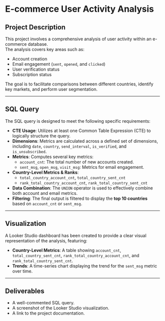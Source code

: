 # E-commerce User Activity Analysis

## Project Description
This project involves a comprehensive analysis of user activity within an e-commerce database.  
The analysis covers key areas such as:

- Account creation  
- Email engagement (`sent`, `opened`, and `clicked`)  
- User verification status  
- Subscription status  

The goal is to facilitate comparisons between different countries, identify key markets, and perform user segmentation.

---

## SQL Query
The SQL query is designed to meet the following specific requirements:

- **CTE Usage**: Utilizes at least one Common Table Expression (CTE) to logically structure the query.  
- **Dimensions**: Metrics are calculated across a defined set of dimensions, including `date`, `country`, `send_interval`, `is_verified`, and `is_unsubscribed`.  
- **Metrics**: Computes several key metrics:  
  - `account_cnt`: The total number of new accounts created.  
  - `sent_msg`, `open_msg`, `visit_msg`: Metrics for email engagement.  
- **Country-Level Metrics & Ranks**:  
  - `total_country_account_cnt`, `total_country_sent_cnt`  
  - `rank_total_country_account_cnt`, `rank_total_country_sent_cnt`  
- **Data Combination**: The `UNION` operator is used to effectively combine both account and email metrics.  
- **Filtering**: The final output is filtered to display the **top 10 countries** based on `account_cnt` or `sent_msg`.

---

## Visualization
A Looker Studio dashboard has been created to provide a clear visual representation of the analysis, featuring:

- **Country-Level Metrics**: A table showing `account_cnt`, `total_country_sent_cnt`, `rank_total_country_account_cnt`, and `rank_total_country_sent_cnt`.  
- **Trends**: A time-series chart displaying the trend for the `sent_msg` metric over time.

---

## Deliverables
- A well-commented SQL query.  
- A screenshot of the Looker Studio visualization.  
- A link to the project documentation.  
